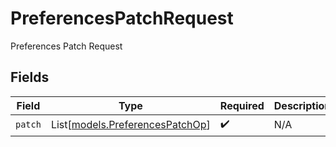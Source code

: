 # PreferencesPatchRequest

Preferences Patch Request


## Fields

| Field                                                              | Type                                                               | Required                                                           | Description                                                        |
| ------------------------------------------------------------------ | ------------------------------------------------------------------ | ------------------------------------------------------------------ | ------------------------------------------------------------------ |
| `patch`                                                            | List[[models.PreferencesPatchOp](../models/preferencespatchop.md)] | :heavy_check_mark:                                                 | N/A                                                                |